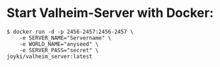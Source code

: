 # Start Valheim-Server with Docker:

~~~~~
$ docker run -d -p 2456-2457:2456-2457 \
    -e SERVER_NAME="Servername" \
    -e WORLD_NAME="anyseed" \
    -e SERVER_PASS="secret" \
joyki/valheim_server:latest
~~~~~